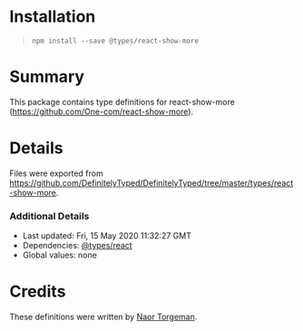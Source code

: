 # Installation
> `npm install --save @types/react-show-more`

# Summary
This package contains type definitions for react-show-more (https://github.com/One-com/react-show-more).

# Details
Files were exported from https://github.com/DefinitelyTyped/DefinitelyTyped/tree/master/types/react-show-more.

### Additional Details
 * Last updated: Fri, 15 May 2020 11:32:27 GMT
 * Dependencies: [@types/react](https://npmjs.com/package/@types/react)
 * Global values: none

# Credits
These definitions were written by [Naor Torgeman](https://github.com/naortor).
